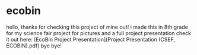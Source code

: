 # ecobin

hello, thanks for checking this project of mine out!
i made this in 8th grade for my science fair project
for pictures and a full project presentation check it out here: [EcoBin Project Presentation](Project Presentation (CSEF, ECOBIN).pdf)
bye bye!
